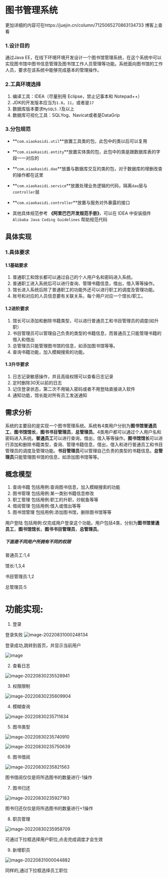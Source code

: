 # 图书管理系统

更加详细的内容可在https://juejin.cn/column/7125065270863134733 博客上查看

### 1.设计目的

通过Java EE，在线下环境环境开发设计一个图书馆管理系统，在这个系统中可以实现图书馆中图书信息管理及图书馆工作人员管理等功能。系统面向图书馆的工作人员，要求在该系统中能够完成基本的管理操作。

### 2.工具环境选择

1. 编译工具：IDEA（尽量别用 Eclipse，禁止记事本和 Notepad++）
2. JDK的开发版本应当为`1.8`，`11`，或者是`17`
3. 数据库版本要求`MySQL5.7`及以上
4. 数据库可视化工具：SQLYog、Navicat或者是DataGrip

### 3.分包规范

- **`com.xiaokasidi.util`**放置工具类的包，此包中的类以后可以复用

- **`com.xiaokasidi.entity`**放置实体类的包，此包中的类是跟数据库表的字段一一对应的

- **`com.xiaokasidi.dao`**放置与数据库交互的类的包，对于数据库的增删改查的操作都在这里

- **`com.xiaokasidi.service`**放置处理业务逻辑的代码，隔离`dao`层与`controller`层

- **`com.xiaokasidi.controller`**放置与服务对外暴露的接口

- 其他具体规范参考 **《阿里巴巴开发规范手册》**，可以在 IDEA 中安装插件`Alibaba Java Coding Guidelines` 帮助规范代码

## 具体实现

### 1.具体要求

#### 1.1基础要求

1. 普通职工和馆长都可以通过自己的个人用户名和密码进入系统。
2. 普通职工进入系统后可以进行查询、管理书籍信息，借出，借入等等操作。
3. 馆长进入系统后除了普通职工的功能外还可以进行职工的调度及管理功能。
4. 账号和对应的人员信息要有关联关系，每个用户对应一个馆长/职工。

#### 1.2进阶要求

1. 馆长可以添加和删除书籍类型，可以进行普通员工和书目管理员的调度(如升职）
2. 书目管理员可以管理自己负责的类型的书籍信息，而普通员工只能管理书籍的借入和借出
3. 总管理员只能管理图书馆的信息，如添加图书馆等等。
4. 查询书籍功能，加入模糊搜索的功能。

#### 1.3升华要求

1. 日志记录敏感操作，并且高级权限可以查看日志记录
2. 定时删除30天以前的日志
3. 记住登录状态，第二次不用输入密码或者不用登陆直接进入软件
4. 通知功能，馆长能对所有员工发送通知

## 需求分析

系统的主要目的是实现一个图书管理系统。系统有4类用户分别为**图书馆普通员工**，**图书馆馆长**，**图书书目管理员**，**总管理员**。4类用户都可以通过个人用户名和密码进入系统。**普通员工**可以进行查询，借出，借入等等操作。**图书馆馆长**可以进行添加和删除书籍类型，查询、管理书籍信息，借出，借入和进行普通员工和书目管理员的调度及管理功能。**书目管理员**可以管理自己负责的类型的书籍信息。**总管理员**只能管理图书馆的信息，如添加图书馆等等。

## 概念模型

1. 查询书籍 包括用例:查询图书信息，加入模糊搜索的功能
2. 图书管理 包括用例:某一类别书籍信息修改
3. 职工管理 包括用例:职工的升职，炒鱿鱼等等
4. 借阅管理 包括用例:借入或借出等等
5. 图书馆管理 包括用例:添加图书馆，删除图书馆等等

用户登陆 包括用例:仅完成用户登录这个功能。用户包括4类，分别为**图书馆普通员工**，**图书馆馆长**，**图书书目管理员**，**总管理员**。

##### 下面是不同用户所拥有不同的权限

普通员工:1,4

馆长:1,3,4

书目管理员:1,2

总管理员:5

# 功能实现:

1. 登录

登录失败
![image-20220831000248134](https://user-images.githubusercontent.com/95353331/187810041-38637f28-9b85-44a9-9e12-f070aac5003a.png)

登录成功,跳转到首页，并显示当前用户

![image](https://user-images.githubusercontent.com/95353331/187810228-4176ef05-9f97-48e2-982d-bddac9f7e580.png)

2. 查看日志

![image-20220830235528941](C:\Users\24731\AppData\Roaming\Typora\typora-user-images\image-20220830235528941.png)

3. 权限限制

![image-20220830235609904](C:\Users\24731\AppData\Roaming\Typora\typora-user-images\image-20220830235609904.png)

4. 模糊查询

![image-20220830235711634](C:\Users\24731\AppData\Roaming\Typora\typora-user-images\image-20220830235711634.png)

5. 图书类型

![image-20220830235740910](C:\Users\24731\AppData\Roaming\Typora\typora-user-images\image-20220830235740910.png)

![image-20220830235750639](C:\Users\24731\AppData\Roaming\Typora\typora-user-images\image-20220830235750639.png)

6. 图书借阅

![image-20220830235821563](C:\Users\24731\AppData\Roaming\Typora\typora-user-images\image-20220830235821563.png)

图书借阅仅仅是将所选图书的数量进行-1操作

7. 图书归还

![image-20220830235927183](C:\Users\24731\AppData\Roaming\Typora\typora-user-images\image-20220830235927183.png)

图书归还仅仅是将所选图书的数量进行+1操作

8. 职员管理

![image-20220830235958709](C:\Users\24731\AppData\Roaming\Typora\typora-user-images\image-20220830235958709.png)

可通过下拉框选择用户职位,点击完成调度才会生效

9. 新增职员

![image-20220831000044882](C:\Users\24731\AppData\Roaming\Typora\typora-user-images\image-20220831000044882.png)

同样的,通过下拉框选择员工职位

